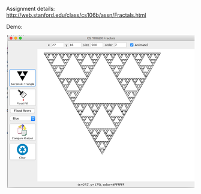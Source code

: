 Assignment details:  
http://web.stanford.edu/class/cs106b/assn/Fractals.html

Demo:  
<p align="center">
<img src="res/fractal_demo.png" width="500"/>
<p/>

